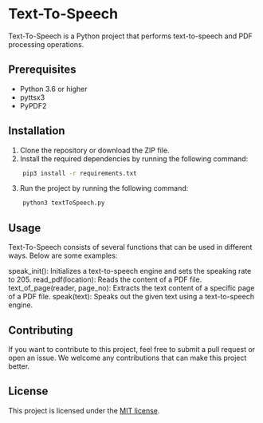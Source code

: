 # Text-To-Speech

Text-To-Speech is a Python project that performs text-to-speech and PDF processing operations.

## Prerequisites

- Python 3.6 or higher
- pyttsx3
- PyPDF2

## Installation

1. Clone the repository or download the ZIP file.
2. Install the required dependencies by running the following command:

```bash
    pip3 install -r requirements.txt
```

3. Run the project by running the following command:

```bash
    python3 textToSpeech.py
```

## Usage

Text-To-Speech consists of several functions that can be used in different ways. Below are some examples:

speak_init(): Initializes a text-to-speech engine and sets the speaking rate to 205.
read_pdf(location): Reads the content of a PDF file.
text_of_page(reader, page_no): Extracts the text content of a specific page of a PDF file.
speak(text): Speaks out the given text using a text-to-speech engine.

## Contributing

If you want to contribute to this project, feel free to submit a pull request or open an issue. We welcome any contributions that can make this project better.

## License

This project is licensed under the [MIT license](LICENSE.md).
